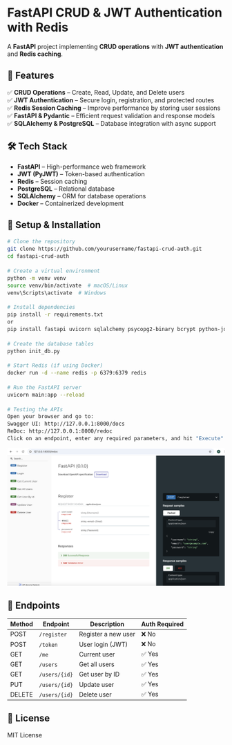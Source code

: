 # **FastAPI CRUD & JWT Authentication with Redis**  
A **FastAPI** project implementing **CRUD operations** with **JWT authentication** and **Redis caching**.  

## **🚀 Features**  
✅ **CRUD Operations** – Create, Read, Update, and Delete users  
✅ **JWT Authentication** – Secure login, registration, and protected routes  
✅ **Redis Session Caching** – Improve performance by storing user sessions  
✅ **FastAPI & Pydantic** – Efficient request validation and response models  
✅ **SQLAlchemy & PostgreSQL** – Database integration with async support  

## **🛠 Tech Stack**  
- **FastAPI** – High-performance web framework  
- **JWT (PyJWT)** – Token-based authentication  
- **Redis** – Session caching  
- **PostgreSQL** – Relational database  
- **SQLAlchemy** – ORM for database operations  
- **Docker** – Containerized development  

## **📌 Setup & Installation**  
```sh
# Clone the repository
git clone https://github.com/yourusername/fastapi-crud-auth.git
cd fastapi-crud-auth

# Create a virtual environment
python -m venv venv
source venv/bin/activate  # macOS/Linux
venv\Scripts\activate  # Windows

# Install dependencies
pip install -r requirements.txt
or
pip install fastapi uvicorn sqlalchemy psycopg2-binary bcrypt python-jose python-multipart redis email-validator alembic python-dotenv

# Create the database tables
python init_db.py

# Start Redis (if using Docker)
docker run -d --name redis -p 6379:6379 redis

# Run the FastAPI server
uvicorn main:app --reload

# Testing the APIs
Open your browser and go to:
Swagger UI: http://127.0.0.1:8000/docs
ReDoc: http://127.0.0.1:8000/redoc
Click on an endpoint, enter any required parameters, and hit "Execute" to test.

```
![Redoc UI](assets/redocUI.png)
## **🔗 Endpoints**  
| Method | Endpoint           | Description          | Auth Required |
|--------|--------------------|----------------------|--------------|
| POST   | `/register`        | Register a new user | ❌ No        |
| POST   | `/token`           | User login (JWT)    | ❌ No        |
| GET    | `/me`              | Current user        | ✅ Yes       |
| GET    | `/users`           | Get all users       | ✅ Yes       |
| GET    | `/users/{id}`      | Get user by ID      | ✅ Yes       |
| PUT    | `/users/{id}`      | Update user         | ✅ Yes       |
| DELETE | `/users/{id}`      | Delete user         | ✅ Yes       |

## **📜 License**  
MIT License  


